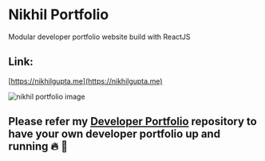# Nikhil Portfolio
Modular developer portfolio website build with ReactJS

## Link:
[https://nikhilgupta.me](https://nikhilgupta.me)

![nikhil portfolio image](https://github.com/nguptaa183/devPortfolio/assets/22504975/b17d0b79-609f-4600-952e-3c5de8acd825)

## Please refer my [Developer Portfolio](https://github.com/nguptaa183/devPortfolio) repository to have your own developer portfolio up and running :fire: :rocket:
